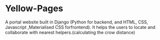 # Yellow-Pages
A portal website built in Django (Python for backend, and HTML, CSS, Javascript ,Materialised CSS forfrontend).
It helps the users to locate and collaborate with nearest helpers.(calculating the crow distance)

